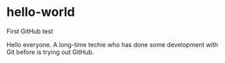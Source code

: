 # hello-world
First GitHub test

Hello everyone. A long-time techie who has done some development with Git before is trying out GitHub.
